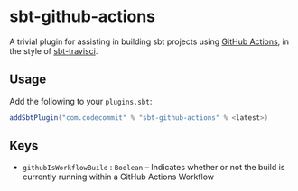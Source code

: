 # sbt-github-actions

A trivial plugin for assisting in building sbt projects using [GitHub Actions](https://github.com/features/actions), in the style of [sbt-travisci](https://github.com/dwijnand/sbt-travisci).

## Usage

Add the following to your `plugins.sbt`:

```sbt
addSbtPlugin("com.codecommit" % "sbt-github-actions" % <latest>)
```

## Keys

- `githubIsWorkflowBuild` : `Boolean` – Indicates whether or not the build is currently running within a GitHub Actions Workflow
